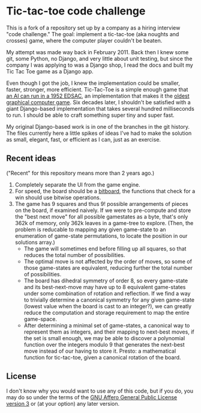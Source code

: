 # Tic-tac-toe code challenge

This is a fork of a repository set up by a company as a hiring interview "code challenge." The goal: implement a tic-tac-toe (aka noughts and crosses) game, where the computer player couldn't be beaten.

My attempt was made way back in February 2011. Back then I knew some git, some Python, no Django, and very little about unit testing, but since the company I was applying to was a Django shop, I read the docs and built my Tic Tac Toe game as a Django app.

Even though I got the job, I knew the implementation could be smaller, faster, stronger, more efficient. Tic-Tac-Toe is a simple enough game that [an AI can run in a 1952 EDSAC][OXO], an implementation that makes it the [oldest graphical computer game][NC]. Six decades later, I shouldn't be satisfied with a giant Django-based implementation that takes several hundred milliseconds to run. I should be able to craft something super tiny and super fast.

My original Django-based work is in one of the branches in the git history. The files currently here a little spikes of ideas I've had to make the solution as small, elegant, fast, or efficient as I can, just as an exercise.

## Recent ideas

("Recent" for this repository means more than 2 years ago.)

1. Completely separate the UI from the game engine.
2. For speed, the board should be a [bitboard][], the functions that check for a win should use bitwise operations.
4. The game has 9 squares and thus 9! possible arrangements of pieces on the board, if examined naively. If we were to pre-compute and store the "best next move" for all possible gamestates as a byte, that's only 362k of memory, only 362k leaves in a game-tree to explore. (Then, the problem is reducable to mapping any given game-state to an enumeration of game-state permutations, to locate the position in our solutions array.)
    - The game will sometimes end before filling up all squares, so that reduces the total number of possibilities.
    - The optimal move is not affected by the order of moves, so some of those game-states are equivalent, reducing further the total number of possibilities.
    - The board has dihedral symmetry of order 8, so every game-state and its best-next-move may have up to 8 equivalent game-states under some combination of rotation and reflection. If we find a way to trivially determine a canonical symmetry for any given game-state (lowest value when the board is cast to an integer?), we can greatly reduce the computation and storage requirement to map the entire game-space.
    - After determining a minimal set of game-states, a canonical way to represent them as integers, and their mapping to next-best moves, if the set is small enough, we may be able to discover a polynomial function over the integers modulo 9 that generates the next-best move instead of our having to store it. Presto: a mathematical function for tic-tac-toe, given a canonical rotation of the board.

## License

I don't know why you would want to use any of this code, but if you do, you may do so under the terms of the [GNU Affero General Public License version 3][AGPL] or (at your option) any later version.

[AGPL]: http://www.gnu.org/licenses/agpl.html
[OXO]: https://en.wikipedia.org/wiki/OXO
[NC]: http://www.pong-story.com/1952.htm
[bitboard]: https://en.wikipedia.org/wiki/Bitboard
